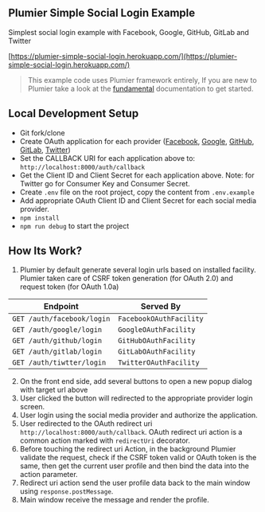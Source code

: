 ## Plumier Simple Social Login Example
Simplest social login example with Facebook, Google, GitHub, GitLab and Twitter

[https://plumier-simple-social-login.herokuapp.com/](https://plumier-simple-social-login.herokuapp.com/)


> This example code uses Plumier framework entirely, If you are new to Plumier take a look at the [fundamental](https://plumierjs.com/docs/fundamentals) documentation to get started.


## Local Development Setup
* Git fork/clone 
* Create OAuth application for each provider ([Facebook](https://developers.facebook.com/), [Google](https://console.developers.google.com/), [GitHub](https://github.com/settings/developers), [GitLab](https://gitlab.com/profile/applications), [Twitter](https://developer.twitter.com/))
* Set the CALLBACK URI for each application above to: `http://localhost:8000/auth/callback`
* Get the Client ID and Client Secret for each application above. Note: for Twitter go for Consumer Key and Consumer Secret. 
* Create `.env` file on the root project, copy the content from `.env.example` 
* Add appropriate OAuth Client ID and Client Secret for each social media provider. 
* `npm install` 
* `npm run debug` to start the project

## How Its Work?

1. Plumier by default generate several login urls based on installed facility. Plumier taken care of CSRF token generation (for OAuth 2.0) and request token (for OAuth 1.0a)

| Endpoint                   | Served By               |
| -------------------------- | ----------------------- |
| `GET /auth/facebook/login` | `FacebookOAuthFacility` |
| `GET /auth/google/login`   | `GoogleOAuthFacility`   |
| `GET /auth/github/login`   | `GitHubOAuthFacility`   |
| `GET /auth/gitlab/login`   | `GitLabOAuthFacility`   |
| `GET /auth/tiwtter/login`  | `TwitterOAuthFacility`  |

2. On the front end side, add several buttons to open a new popup dialog with target url above
3. User clicked the button will redirected to the appropriate provider login screen.
4. User login using the social media provider and authorize the application.
5. User redirected to the OAuth redirect uri `http://localhost:8000/auth/callback`. OAuth redirect uri action is a common action marked with `redirectUri` decorator.
6. Before touching the redirect uri Action, in the background Plumier validate the request, check if the CSRF token valid or OAuth token is the same, then get the current user profile and then bind the data into the action parameter. 
7. Redirect uri action send the user profile data back to the main window using `response.postMessage`.
8. Main window receive the message and render the profile.